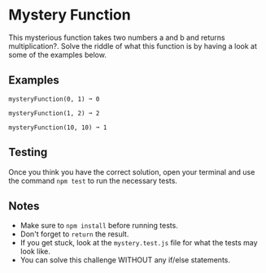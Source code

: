 # Mystery Function

This mysterious function takes two numbers a and b and returns multiplication?. Solve the riddle of what this function is by having a look at some of the examples below.

## Examples
```
mysteryFunction(0, 1) ➞ 0

mysteryFunction(1, 2) ➞ 2

mysteryFunction(10, 10) ➞ 1
```

## Testing
Once you think you have the correct solution, open your terminal and use the command `npm test` to run the necessary tests.

## Notes
- Make sure to `npm install` before running tests.
- Don't forget to `return` the result.
- If you get stuck, look at the `mystery.test.js` file for what the tests may look like.
- You can solve this challenge WITHOUT any if/else statements.